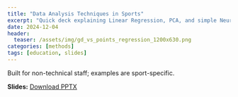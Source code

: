 ```yaml
---
title: "Data Analysis Techniques in Sports"
excerpt: "Quick deck explaining Linear Regression, PCA, and simple Neural Nets—what they’re for, how to sanity-check them, and where they fit in a workflow."
date: 2024-12-04
header:
  teaser: /assets/img/gd_vs_points_regression_1200x630.png
categories: [methods]
tags: [education, slides]
---
```

Built for non-technical staff; examples are sport-specific.

**Slides:** [Download PPTX](/Sarvesh_Data%20Analysis%20Techniques%20in%20Sports.pptx)



